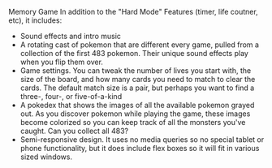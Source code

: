 Memory Game
In addition to the "Hard Mode" Features (timer, life coutner, etc), it includes:
- Sound effects and intro music
- A rotating cast of pokemon that are different every game, pulled from a collection of the first 483 pokemon. Their unique sound effects play when you flip them over.
- Game settings. You can tweak the number of lives you start with, the size of the board, and how many cards you need to match to clear the cards. The default match size is a pair, but perhaps you want to find a three-, four-, or five-of-a-kind
- A pokedex that shows the images of all the available pokemon grayed out. As you discover pokemon while playing the game, these images become colorized so you can keep track of all the monsters you've caught. Can you collect all 483?
- Semi-responsive design. It uses no media queries so no special tablet or phone functionality, but it does include flex boxes so it will fit in various sized windows.
